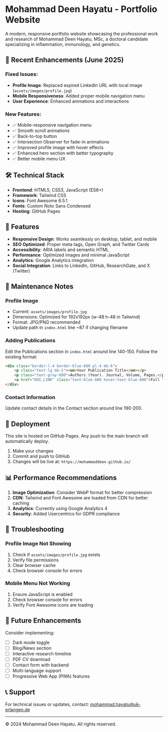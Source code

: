 # Mohammad Deen Hayatu - Portfolio Website

A modern, responsive portfolio website showcasing the professional work and research of Mohammad Deen Hayatu, MSc, a doctoral candidate specializing in inflammation, immunology, and genetics.

## 🚀 Recent Enhancements (June 2025)

### Fixed Issues:
- **Profile Image**: Replaced expired LinkedIn URL with local image (`assets/images/profile.jpg`)
- **Mobile Responsiveness**: Added proper mobile navigation menu
- **User Experience**: Enhanced animations and interactions

### New Features:
- ✅ Mobile-responsive navigation menu
- ✅ Smooth scroll animations
- ✅ Back-to-top button
- ✅ Intersection Observer for fade-in animations
- ✅ Improved profile image with hover effects
- ✅ Enhanced hero section with better typography
- ✅ Better mobile menu UX

## 🛠️ Technical Stack

- **Frontend**: HTML5, CSS3, JavaScript (ES6+)
- **Framework**: Tailwind CSS
- **Icons**: Font Awesome 6.5.1
- **Fonts**: Custom Noto Sans Condensed
- **Hosting**: GitHub Pages

## 📱 Features

- **Responsive Design**: Works seamlessly on desktop, tablet, and mobile
- **SEO Optimized**: Proper meta tags, Open Graph, and Twitter Cards
- **Accessibility**: ARIA labels and semantic HTML
- **Performance**: Optimized images and minimal JavaScript
- **Analytics**: Google Analytics integration
- **Social Integration**: Links to LinkedIn, GitHub, ResearchGate, and X (Twitter)

## 🔧 Maintenance Notes

### Profile Image
- Current: `assets/images/profile.jpg`
- Dimensions: Optimized for 192x192px (w-48 h-48 in Tailwind)
- Format: JPG/PNG recommended
- Update path in `index.html` line ~87 if changing filename

### Adding Publications
Edit the Publications section in `index.html` around line 140-150. Follow the existing format:

```html
<div class="border-l-4 border-blue-600 pl-4 mb-6">
    <p class="text-lg mb-2"><em>Your Publication Title</em></p>
    <p class="text-gray-600">Authors (Year). Journal, Volume, Pages.</p>
    <a href="DOI_LINK" class="text-blue-600 hover:text-blue-800">Full Text →</a>
</div>
```

### Contact Information
Update contact details in the Contact section around line 190-200.

## 🚀 Deployment

This site is hosted on GitHub Pages. Any push to the main branch will automatically deploy.

1. Make your changes
2. Commit and push to GitHub
3. Changes will be live at: `https://mohammaddeen.github.io/`

## 📊 Performance Recommendations

1. **Image Optimization**: Consider WebP format for better compression
2. **CDN**: Tailwind and Font Awesome are loaded from CDN for better caching
3. **Analytics**: Currently using Google Analytics 4
4. **Security**: Added Usercentrics for GDPR compliance

## 🐛 Troubleshooting

### Profile Image Not Showing
1. Check if `assets/images/profile.jpg` exists
2. Verify file permissions
3. Clear browser cache
4. Check browser console for errors

### Mobile Menu Not Working
1. Ensure JavaScript is enabled
2. Check browser console for errors
3. Verify Font Awesome icons are loading

## 📝 Future Enhancements

Consider implementing:
- [ ] Dark mode toggle
- [ ] Blog/News section
- [ ] Interactive research timeline
- [ ] PDF CV download
- [ ] Contact form with backend
- [ ] Multi-language support
- [ ] Progressive Web App (PWA) features

## 📞 Support

For technical issues or updates, contact: mohammad.hayatu@uk-erlangen.de

---

© 2024 Mohammad Deen Hayatu. All rights reserved.
